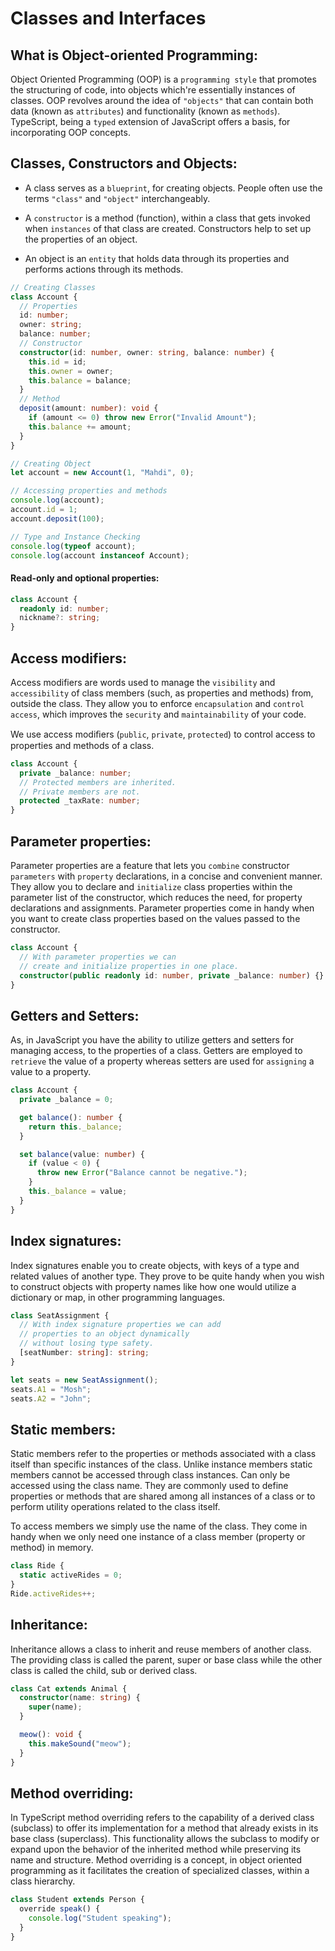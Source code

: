 # Classes and Interfaces

## What is Object-oriented Programming:

Object Oriented Programming (OOP) is a `programming style` that promotes the structuring of code, into objects which're essentially instances of classes. OOP revolves around the idea of `"objects"` that can contain both data (known as `attributes`) and functionality (known as `methods`). TypeScript, being a `typed` extension of JavaScript offers a basis, for incorporating OOP concepts.

## Classes, Constructors and Objects:

- A class serves as a `blueprint`, for creating objects. People often use the terms `"class"` and `"object"` interchangeably.

- A `constructor` is a method (function), within a class that gets invoked when `instances` of that class are created. Constructors help to set up the properties of an object.

- An object is an `entity` that holds data through its properties and performs actions through its methods.

```ts
// Creating Classes
class Account {
  // Properties
  id: number;
  owner: string;
  balance: number;
  // Constructor
  constructor(id: number, owner: string, balance: number) {
    this.id = id;
    this.owner = owner;
    this.balance = balance;
  }
  // Method
  deposit(amount: number): void {
    if (amount <= 0) throw new Error("Invalid Amount");
    this.balance += amount;
  }
}

// Creating Object
let account = new Account(1, "Mahdi", 0);

// Accessing properties and methods
console.log(account);
account.id = 1;
account.deposit(100);

// Type and Instance Checking
console.log(typeof account);
console.log(account instanceof Account);
```

#### Read-only and optional properties:

```ts
class Account {
  readonly id: number;
  nickname?: string;
}
```

## Access modifiers:

Access modifiers are words used to manage the `visibility` and `accessibility` of class members (such, as properties and methods) from, outside the class. They allow you to enforce `encapsulation` and `control access`, which improves the `security` and `maintainability` of your code.

We use access modiﬁers (`public`, `private`, `protected`) to control access to properties and
methods of a class.

```ts
class Account {
  private _balance: number;
  // Protected members are inherited.
  // Private members are not.
  protected _taxRate: number;
}
```

## Parameter properties:

Parameter properties are a feature that lets you `combine` constructor `parameters` with `property` declarations, in a concise and convenient manner. They allow you to declare and `initialize` class properties within the parameter list of the constructor, which reduces the need, for property declarations and assignments. Parameter properties come in handy when you want to create class properties based on the values passed to the constructor.

```ts
class Account {
  // With parameter properties we can
  // create and initialize properties in one place.
  constructor(public readonly id: number, private _balance: number) {}
}
```

## Getters and Setters:

As, in JavaScript you have the ability to utilize getters and setters for managing access, to the properties of a class. Getters are employed to `retrieve` the value of a property whereas setters are used for `assigning` a value to a property.

```ts
class Account {
  private _balance = 0;

  get balance(): number {
    return this._balance;
  }

  set balance(value: number) {
    if (value < 0) {
      throw new Error("Balance cannot be negative.");
    }
    this._balance = value;
  }
}
```

## Index signatures:

Index signatures enable you to create objects, with keys of a type and related values of another type. They prove to be quite handy when you wish to construct objects with property names like how one would utilize a dictionary or map, in other programming languages.

```ts
class SeatAssignment {
  // With index signature properties we can add
  // properties to an object dynamically
  // without losing type safety.
  [seatNumber: string]: string;
}

let seats = new SeatAssignment();
seats.A1 = "Mosh";
seats.A2 = "John";
```

## Static members:

Static members refer to the properties or methods associated with a class itself than specific instances of the class. Unlike instance members static members cannot be accessed through class instances. Can only be accessed using the class name. They are commonly used to define properties or methods that are shared among all instances of a class or to perform utility operations related to the class itself.

To access members we simply use the name of the class. They come in handy when we only need one instance of a class member (property or method) in memory.

```ts
class Ride {
  static activeRides = 0;
}
Ride.activeRides++;
```

## Inheritance:

Inheritance allows a class to inherit and reuse members of another class. The providing
class is called the parent, super or base class while the other class is called the child, sub or
derived class.

```ts
class Cat extends Animal {
  constructor(name: string) {
    super(name);
  }

  meow(): void {
    this.makeSound("meow");
  }
}
```

## Method overriding:

In TypeScript method overriding refers to the capability of a derived class (subclass) to offer its implementation for a method that already exists in its base class (superclass). This functionality allows the subclass to modify or expand upon the behavior of the inherited method while preserving its name and structure. Method overriding is a concept, in object oriented programming as it facilitates the creation of specialized classes, within a class hierarchy.

```ts
class Student extends Person {
  override speak() {
    console.log("Student speaking");
  }
}
```

